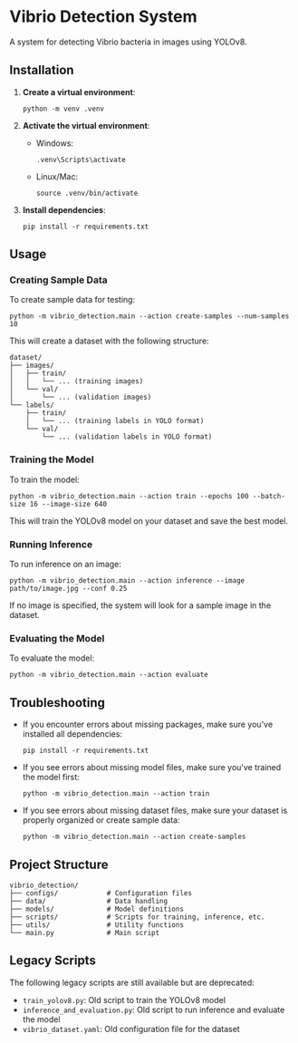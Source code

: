 # Vibrio Detection System

A system for detecting Vibrio bacteria in images using YOLOv8.

## Installation

1. **Create a virtual environment**:
   ```
   python -m venv .venv
   ```

2. **Activate the virtual environment**:
   - Windows:
     ```
     .venv\Scripts\activate
     ```
   - Linux/Mac:
     ```
     source .venv/bin/activate
     ```

3. **Install dependencies**:
   ```
   pip install -r requirements.txt
   ```

## Usage

### Creating Sample Data

To create sample data for testing:

```
python -m vibrio_detection.main --action create-samples --num-samples 10
```

This will create a dataset with the following structure:
```
dataset/
├── images/
│   ├── train/
│   │   └── ... (training images)
│   └── val/
│       └── ... (validation images)
└── labels/
    ├── train/
    │   └── ... (training labels in YOLO format)
    └── val/
        └── ... (validation labels in YOLO format)
```

### Training the Model

To train the model:

```
python -m vibrio_detection.main --action train --epochs 100 --batch-size 16 --image-size 640
```

This will train the YOLOv8 model on your dataset and save the best model.

### Running Inference

To run inference on an image:

```
python -m vibrio_detection.main --action inference --image path/to/image.jpg --conf 0.25
```

If no image is specified, the system will look for a sample image in the dataset.

### Evaluating the Model

To evaluate the model:

```
python -m vibrio_detection.main --action evaluate
```

## Troubleshooting

- If you encounter errors about missing packages, make sure you've installed all dependencies:
  ```
  pip install -r requirements.txt
  ```

- If you see errors about missing model files, make sure you've trained the model first:
  ```
  python -m vibrio_detection.main --action train
  ```

- If you see errors about missing dataset files, make sure your dataset is properly organized or create sample data:
  ```
  python -m vibrio_detection.main --action create-samples
  ```

## Project Structure

```
vibrio_detection/
├── configs/            # Configuration files
├── data/               # Data handling
├── models/             # Model definitions
├── scripts/            # Scripts for training, inference, etc.
├── utils/              # Utility functions
└── main.py             # Main script
```

## Legacy Scripts

The following legacy scripts are still available but are deprecated:

- `train_yolov8.py`: Old script to train the YOLOv8 model
- `inference_and_evaluation.py`: Old script to run inference and evaluate the model
- `vibrio_dataset.yaml`: Old configuration file for the dataset
